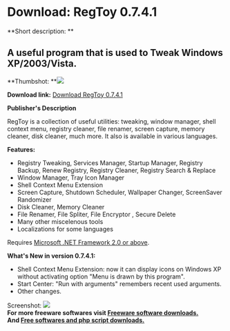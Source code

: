 # Download: RegToy 0.7.4.1

**Short description: **

## A useful program that is used to Tweak Windows XP/2003/Vista.

  
**Thumbshot: **![](http://www.freewarefiles.com/screenshot/regtoy06_md.gif)   
  
**Download link:** [Download RegToy 0.7.4.1](http://freesoftwares.boysofts.com/RegToy_program_22034.html)  
  

**Publisher's Description**  
  

RegToy is a collection of useful utilities: tweaking, window manager, shell
context menu, registry cleaner, file renamer, screen capture, memory cleaner,
disk cleaner, much more. It also is available in various languages.

**Features:**

  * Registry Tweaking, Services Manager, Startup Manager, Registry Backup, Renew Registry, Registry Cleaner, Registry Search & Replace 
  * Window Manager, Tray Icon Manager 
  * Shell Context Menu Extension 
  * Screen Capture, Shutdown Scheduler, Wallpaper Changer, ScreenSaver Randomizer 
  * Disk Cleaner, Memory Cleaner 
  * File Renamer, File Spliter, File Encryptor , Secure Delete 
  * Many other miscelenous tools 
  * Localizations for some languages 

Requires [Microsoft .NET Framework 2.0 or
above](http://www.freewarefiles.com/program_10_108_16026.html).

**What's New in version 0.7.4.1:**

  * Shell Context Menu Extension: now it can display icons on Windows XP without activating option "Menu is drawn by this program". 
  * Start Center: "Run with arguments" remembers recent used arguments. 
  * Other changes. 

  
  
Screenshot: ![](http://www.freewarefiles.com/screenshot/regtoy06.gif)  
**For more freeware softwares visit [Freeware software downloads.](http://freesoftwares.boysofts.com/)**   
**And [Free softwares and php script downloads.](http://www.boysofts.com/)**

